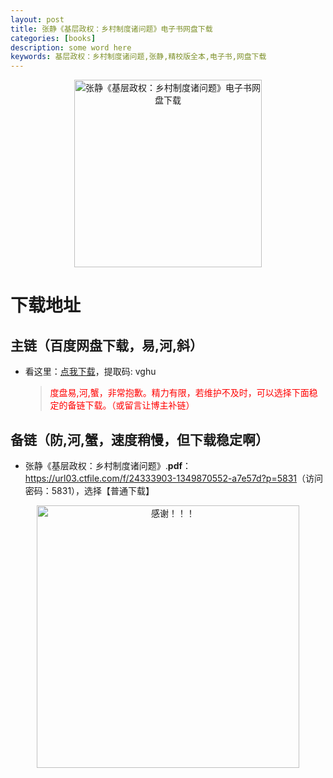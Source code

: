 ```yaml
---
layout: post
title: 张静《基层政权：乡村制度诸问题》电子书网盘下载
categories: [books]
description: some word here
keywords: 基层政权：乡村制度诸问题,张静,精校版全本,电子书,网盘下载
---
```


<div align="center"><img src="https://qweree.cn/wp-content/uploads/2024/09/ji-ceng-zheng-quan-tuya.jpg" alt="张静《基层政权：乡村制度诸问题》电子书网盘下载" width="300px" height="auto"></div>

# 下载地址

## 主链（百度网盘下载，易,河,斜）

- 看这里：[点我下载](https://pan.baidu.com/s/1iMXUbSbtZQZjDcqDmnWUyw?pwd=vghu)，提取码: vghu

  > <p style="color:red" >度盘易,河,蟹，非常抱歉。精力有限，若维护不及时，可以选择下面稳定的备链下载。（或留言让博主补链）</p>

## 备链（防,河,蟹，速度稍慢，但下载稳定啊）

- 张静《基层政权：乡村制度诸问题》.**pdf**：<https://url03.ctfile.com/f/24333903-1349870552-a7e57d?p=5831>（访问密码：5831），选择【普通下载】

<div align="center"><img src="https://pic.imgdb.cn/item/661246bf68eb935713c7f81c.gif" alt="感谢！！！" width="420px" height="auto"/></div>
